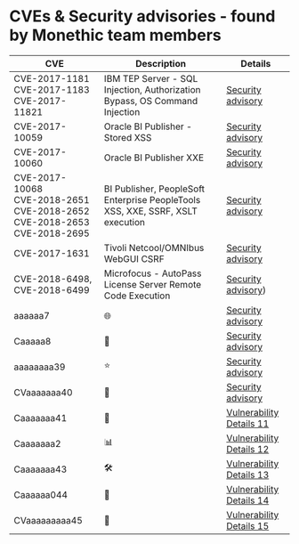 # CVEs & Security advisories - found by Monethic team members

| CVE                                     | Description | Details |
|-----------------------------------------|-------|---------|
|CVE-2017-1181<br>CVE-2017-1183<br>CVE-2017-11821 | IBM TEP Server - SQL Injection, Authorization Bypass, OS Command Injection  | [Security advisory](http://www-01.ibm.com/support/docview.wss?uid=swg22003402) |
| CVE-2017-10059 | Oracle BI Publisher - Stored XSS | [Security advisory](https://www.oracle.com/security-alerts/cpujul2017.html) |
| CVE-2017-10060 | Oracle BI Publisher XXE | [Security advisory](https://www.oracle.com/security-alerts/cpuoct2017.html) |
| CVE-2017-10068<br>CVE-2018-2651<br>CVE-2018-2652<br>CVE-2018-2653<br>CVE-2018-2695 | BI Publisher, PeopleSoft Enterprise PeopleTools XSS, XXE, SSRF, XSLT execution | [Security advisory](https://www.oracle.com/security-alerts/cpujan2018.html) |
| CVE-2017-1631 | Tivoli Netcool/OMNIbus WebGUI CSRF  | [Security advisory](https://www.ibm.com/support/pages/security-bulletin-security-vulnerability-has-been-identified-jazz-service-management-shipped-tivoli-netcoolomnibus-webgui-cve-2017-1631) |
| CVE-2018-6498, CVE-2018-6499 | Microfocus - AutoPass License Server Remote Code Execution | [Security advisory](https://softwaresupport.softwaregrp.com/doc/KM03236632)) |
| aaaaaa7 | 🌐    | [Security advisory](#) |
| Caaaaa8 | 📡    | [Security advisory](#) |
| aaaaaaaa39 | ⭐    | [Security advisory](#) |
| CVaaaaaaa40 | 🌟    | [Security advisory](#) |
| Caaaaaaa41 | 🎯    | [Vulnerability Details 11](#) |
| Caaaaaaa2 | 📊    | [Vulnerability Details 12](#) |
| Caaaaaaa43 | 🛠️    | [Vulnerability Details 13](#) |
| Caaaaaa044 | 🧬    | [Vulnerability Details 14](#) |
| CVaaaaaaaaa45 | 🚀    | [Vulnerability Details 15](#) |

